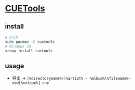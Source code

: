 # [CUETools](https://cue.tools/wiki/Main_Page)

## install

```sh
# Arch
sudo pacman -S cuetools
# Windows 10
scoop install cuetools
```

## usage

- 导出 → `[%directoryname%\]%artist% - %album%\%filename%-new[%unique%].cue`
